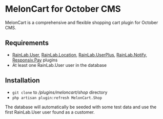 # MelonCart for October CMS

MelonCart is a comprehensive and flexible shopping cart plugin for October CMS.

## Requirements

* [RainLab.User](https://octobercms.com/plugin/rainlab-user), [RainLab.Location](https://octobercms.com/plugin/rainlab-location), [RainLab.UserPlus](https://octobercms.com/plugin/rainlab-userplus), [RainLab.Notify](https://octobercms.com/plugin/rainlab-notify), [Responsiv.Pay](https://octobercms.com/plugin/responsiv-pay) plugins
* At least one RainLab.User user in the database

## Installation

* `git clone` to */plugins/meloncart/shop* directory
* `php artisan plugin:refresh MelonCart.Shop`

The database will automatically be seeded with some test data and use the first RainLab.User user found as a customer. 